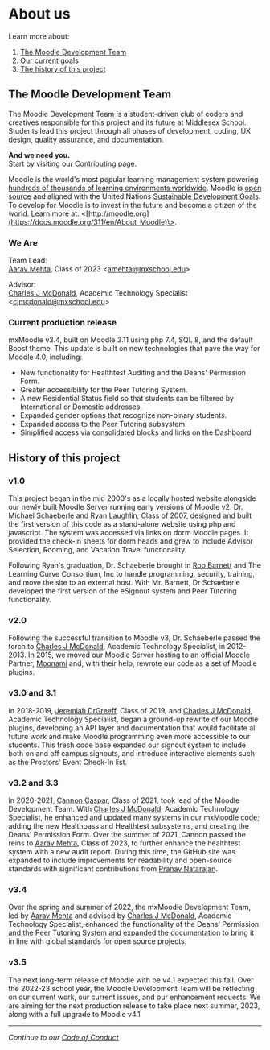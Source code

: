 # About us
Learn more about:
1. [The Moodle Development Team](#team)
2. [Our current goals](#goals)
3. [The history of this project](#history)

<a name="team"></a>
## The Moodle Development Team
The Moodle Development Team is a student-driven club of coders and creatives responsible for this project and its future at Middlesex School. Students lead this project through all phases of development, coding, UX design, quality assurance, and documentation.

**And we need you.** \
Start by visiting our [Contributing](/docs/CONTRIBUTING.md) page.

Moodle is the world's most popular learning management system powering [hundreds of thousands of learning environments worldwide](https://stats.moodle.org). Moodle is [open source](https://en.wikipedia.org/wiki/Open_source) and aligned with the United Nations [Sustainable Development Goals](https://www.un.org/sustainabledevelopment/). To develop for Moodle is to invest in the future and become a citizen of the world. Learn more at: \<[http://moodle.org](https://docs.moodle.org/311/en/About_Moodle)\>.

### We Are
Team Lead: </br>
[Aarav Mehta](https://github.com/AaravMehta4897), Class of 2023 \<amehta@mxschool.edu\>

Advisor: </br>
[Charles J McDonald](https://github.com/MXchuck), Academic Technology Specialist \<cjmcdonald@mxschool.edu\>

<a name="goals"></a>
### Current production release
mxMoodle v3.4, built on Moodle 3.11 using php 7.4, SQL 8, and the default Boost theme. This update is built on new technologies that pave the way for Moodle 4.0, including:
- New functionality for Healthtest Auditing and the Deans' Permission Form.
- Greater accessibility for the Peer Tutoring System.
- A new Residential Status field so that students can be filtered by International or Domestic addresses.
- Expanded gender options that recognize non-binary students.
- Expanded access to the Peer Tutoring subsystem.
- Simplified access via consolidated blocks and links on the Dashboard

<a name="history"></a>
## History of this project
### v1.0
This project began in the mid 2000's as a locally hosted website alongside our newly built Moodle Server running early versions of Moodle v2. Dr. Michael Schaeberle and Ryan Laughlin, Class of 2007, designed and built the first version of this code as a stand-alone website using php and javascript. The system was accessed via links on dorm Moodle pages. It provided the check-in sheets for dorm heads and grew to include Advisor Selection, Rooming, and Vacation Travel functionality.

Following Ryan's graduation, Dr. Schaeberle brought in [Rob Barnett](https://www.linkedin.com/in/rob-barnett-81b7638/) and The Learning Curve Consortium, Inc to handle programming, security, training, and move the site to an external host. With Mr. Barnett, Dr Schaeberle developed the first version of the eSignout system and Peer Tutoring functionality.

### v2.0
Following the successful transition to Moodle v3, Dr. Schaeberle passed the torch to [Charles J McDonald](https://github.com/MXchuck), Academic Technology Specialist, in 2012-2013. In 2015, we moved our Moodle Server hosting to an official Moodle Partner, [Moonami](https://www.moonami.com) and, with their help, rewrote our code as a set of Moodle plugins.

### v3.0 and 3.1
In 2018-2019, [Jeremiah DrGreeff](https://github.com/jrdegreeff), Class of 2019, and [Charles J McDonald](https://github.com/MXchuck), Academic Technology Specialist, began a ground-up rewrite of our Moodle plugins, developing an API layer and documentation that would facilitate all future work and make Moodle programming even more accessible to our students. This fresh code base expanded our signout system to include both on and off campus signouts, and introduce interactive elements such as the Proctors' Event Check-In list.

### v3.2 and 3.3
In 2020-2021, [Cannon Caspar](https://github.com/Cannon544), Class of 2021, took lead of the Moodle Development Team. With [Charles J McDonald](https://github.com/MXchuck), Academic Technology Specialist, he enhanced and updated many systems in our mxMoodle code; adding the new Healthpass and Healthtest subsystems, and creating the Deans' Permission Form. Over the summer of 2021, Cannon passed the reins to [Aarav Mehta](https://github.com/AaravMehta4897), Class of 2023, to further enhance the healthtest system with a new audit report. During this time, the GitHub site was expanded to include improvements for readability and open-source standards with significant contributions from [Pranav Natarajan](https://github.com/CurryBoy9000).

### v3.4
Over the spring and summer of 2022, the mxMoodle Development Team, led by [Aarav Mehta](https://github.com/AaravMehta4897) and advised by [Charles J McDonald](https://github.com/MXchuck), Academic Technology Specialist, enhanced the functionality of the Deans' Permission and the Peer Tutoring System and expanded the documentation to bring it in line with global standards for open source projects.

### v3.5
The next long-term release of Moodle with be v4.1 expected this fall. Over the 2022-23 school year, the Moodle Development Team will be reflecting on our current work, our current issues, and our enhancement requests. We are aiming for the next production release to take place next summer, 2023, along with a full upgrade to Moodle v4.1

-----
*Continue to our [Code of Conduct](/docs/CODE_OF_CONDUCT.md)*
